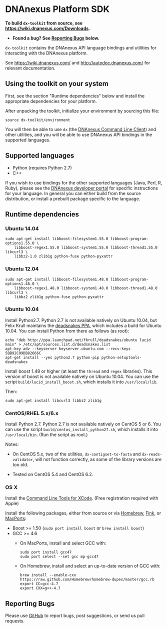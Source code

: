 DNAnexus Platform SDK
=====================

**To build ```dx-toolkit``` from source, see https://wiki.dnanexus.com/Downloads.**

* **Found a bug? See [Reporting Bugs](#reporting-bugs) below.**

```dx-toolkit``` contains the DNAnexus API language bindings and utilities for
interacting with the DNAnexus platform.

See https://wiki.dnanexus.com/ and http://autodoc.dnanexus.com/ for relevant
documentation.

Using the toolkit on your system
--------------------------------

First, see the section "Runtime dependencies" below and install the appropriate
dependencies for your platform.

After unpacking the toolkit, initialize your environment by sourcing this file:

```
source dx-toolkit/environment
```

You will then be able to use ```dx``` (the [DNAnexus Command Line
Client](https://wiki.dnanexus.com/Command-Line-Client/Quickstart)) and other
utilities, and you will be able to use DNAnexus API bindings in the supported
languages.

Supported languages
-------------------

* Python (requires Python 2.7)
* C++

If you wish to use bindings for the other supported languages (Java, Perl, R,
Ruby), please see the [DNAnexus developer
portal](https://wiki.dnanexus.com/Developer-Portal) for specific instructions
for your language. In general you can either build from the source
distribution, or install a prebuilt package specific to the language.

Runtime dependencies
--------------------

### Ubuntu 14.04

    sudo apt-get install libboost-filesystem1.55.0 libboost-program-options1.55.0 \
        libboost-regex1.55.0 libboost-system1.55.0 libboost-thread1.55.0 libcurl3 \
        libbz2-1.0 zlib1g python-fuse python-pyxattr

### Ubuntu 12.04

    sudo apt-get install libboost-filesystem1.48.0 libboost-program-options1.48.0 \
        libboost-regex1.48.0 libboost-system1.48.0 libboost-thread1.48.0 libcurl3 \
        libbz2 zlib1g python-fuse python-pyxattr

### Ubuntu 10.04

Install Python2.7. Python 2.7 is not available natively on Ubuntu 10.04, but
Felix Krull maintains the [deadsnakes
PPA](https://launchpad.net/~fkrull/+archive/deadsnakes), which includes a build
for Ubuntu 10.04. You can install Python from there as follows (as root):

    echo "deb http://ppa.launchpad.net/fkrull/deadsnakes/ubuntu lucid main" > /etc/apt/sources.list.d/deadsnakes.list
    apt-key adv --keyserver keyserver.ubuntu.com --recv-keys 5BB92C09DB82666C
    apt-get install --yes python2.7 python-pip python-setuptools-deadsnakes

Install boost 1.48 or higher (at least the ```thread``` and ```regex```
libraries). This version of boost is not available natively on Ubuntu 10.04.
You can use the script ```build/lucid_install_boost.sh```, which installs it
into ```/usr/local/lib```.

Then:

    sudo apt-get install libcurl3 libbz2 zlib1g

### CentOS/RHEL 5.x/6.x

Install Python 2.7. Python 2.7 is not available natively on CentOS 5 or 6. You
can use the script ```build/centos_install_python27.sh```, which installs it
into ```/usr/local/bin```. (Run the script as root.)

Notes:

  - On CentOS 5.x, two of the utilities, ```dx-contigset-to-fasta``` and
    ```dx-reads-validator```, will not function correctly, as some of
    the library versions are too old.

  - Tested on CentOS 5.4 and CentOS 6.2.

### OS X

Install the [Command Line Tools for XCode](https://developer.apple.com/downloads/). (Free registration required with Apple)

Install the following packages, either from source or via [Homebrew](http://mxcl.github.com/homebrew/), [Fink](http://www.finkproject.org/), or [MacPorts](http://www.macports.org/):

* Boost >= 1.50 (```sudo port install boost``` or ```brew install boost```)
* GCC >= 4.6
    * On MacPorts, install and select GCC with:

        ```
        sudo port install gcc47
        sudo port select --set gcc mp-gcc47
        ```

    * On Homebrew, install and select an up-to-date version of GCC with:

        ```
        brew install --enable-cxx https://raw.github.com/Homebrew/homebrew-dupes/master/gcc.rb
        export CC=gcc-4.7
        export CXX=g++-4.7
        ```

Reporting Bugs
--------------

Please use [GitHub](https://github.com/dnanexus/dx-toolkit/issues) to
report bugs, post suggestions, or send us pull requests.
